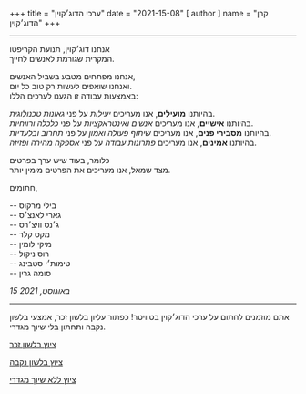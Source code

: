 +++
title = "ערכי הדוג׳קוין"
date = "2021-15-08"
[ author ]
  name = "קרן הדוג׳קוין"
+++

---

אנחנו דוג׳קוין, תנועת הקריפטו</br>
המקרית שגורמת לאנשים לחייך.

אנחנו מפתחים מטבע בשביל האנשים, </br>
ואנחנו שואפים לעשות רק טוב כל יום.</br>
באמצעות עבודה זו הגענו לערכים הללו:

בהיותנו **מועילים**, אנו מעריכים *יעילות* על פני *גאונות טכנולוגית*.</br>
בהיותנו **אישיים**, אנו מעריכים *אנשים ואינטראקציות* על פני *כלכלה ורווחיות*.</br>
בהיותנו **מסבירי פנים**, אנו מעריכים *שיתוף פעולה ואמון* על פני *תחרוב ובלעדיות*.</br>
בהיותנו **אמינים**, אנו מעריכים *פתרונות עבודה* על פני *אספקה מהירה ופזיזה*.</br>

כלומר, בעוד שיש ערך בפרטים</br>
מצד שמאל, אנו מעריכים את הפרטים מימין יותר.

חתומים,

  -- בילי מרקוס</br>
  -- גארי לאנצ׳ס</br>
  -- ג׳נס וויצ׳רס</br>
  -- מקס קלר</br>
  -- מיקי לומין</br>
  -- רוס ניקול</br>
  -- טימות׳י סטבינג</br>
  -- סומה גרין

_15 באוגוסט, 2021_

---

<div class='center'>
אתם מוזמנים לחתום על ערכי הדוג׳קוין בטוויטר!
כפתור עליון בלשון זכר, אמצעי בלשון נקבה ותחתון בלי שיוך מגדרי.

<a href="https://twitter.com/share?ref_src=twsrc%5Etfw" class="twitter-share-button" data-size="large" data-text="אני חותם על ערכי הדוג׳קוין! @dogecoinFdn @dogecoin" data-url="https://foundation.dogecoin.com/manifesto" data-hashtags="dogecoinManifesto" data-related="dogecoinFdn,dogecoin" data-show-count="false">ציוץ בלשון זכר</a><script async src="https://platform.twitter.com/widgets.js" charset="utf-8"></script>

<a href="https://twitter.com/share?ref_src=twsrc%5Etfw" class="twitter-share-button" data-size="large" data-text="אני חותמת על ערכי הדוג׳קוין @dogecoinFdn @dogecoin" data-url="https://foundation.dogecoin.com/manifesto" data-hashtags="dogecoinManifesto" data-related="dogecoinFdn,dogecoin" data-show-count="false">ציוץ בלשון נקבה</a><script async src="https://platform.twitter.com/widgets.js" charset="utf-8"></script>

<a href="https://twitter.com/share?ref_src=twsrc%5Etfw" class="twitter-share-button" data-size="large" data-text="אנחנו חותמים על ערכי הדוג׳קוין! @dogecoinFdn @dogecoin" data-url="https://foundation.dogecoin.com/manifesto" data-hashtags="dogecoinManifesto" data-related="dogecoinFdn,dogecoin" data-show-count="false">ציוץ ללא שיוך מגדרי</a><script async src="https://platform.twitter.com/widgets.js" charset="utf-8"></script>
</div>
